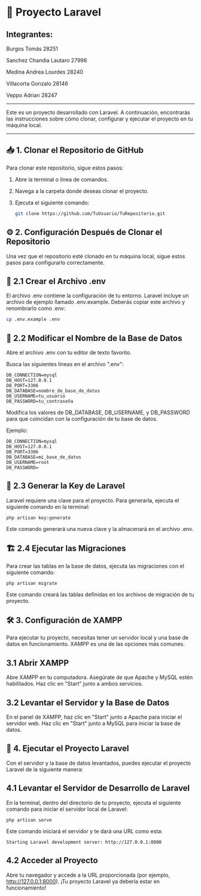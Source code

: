 # 🚀 Proyecto Laravel
## Integrantes:
Burgos Tomás 28251

Sanchez Chandia Lautaro 27998

Medina Andrea Lourdes 28240

Villacorta Gonzalo 28146

Veppo Adrian 28247

---

Este es un proyecto desarrollado con Laravel. A continuación, encontrarás las instrucciones sobre cómo clonar, configurar y ejecutar el proyecto en tu máquina local.

---

## 📥 1. Clonar el Repositorio de GitHub

Para clonar este repositorio, sigue estos pasos:

1. Abre la terminal o línea de comandos.
2. Navega a la carpeta donde deseas clonar el proyecto.
3. Ejecuta el siguiente comando:

   ```bash
   git clone https://github.com/TuUsuario/TuRepositorio.git

  ## ⚙️ 2. Configuración Después de Clonar el Repositorio
Una vez que el repositorio esté clonado en tu máquina local, sigue estos pasos para configurarlo correctamente.

## 📝 2.1 Crear el Archivo .env
El archivo .env contiene la configuración de tu entorno. Laravel incluye un archivo de ejemplo llamado .env.example. Deberás copiar este archivo y renombrarlo como .env:

```bash
cp .env.example .env
```

## 🔧 2.2 Modificar el Nombre de la Base de Datos
Abre el archivo .env con tu editor de texto favorito.

Busca las siguientes líneas en el archivo ".env":


```
DB_CONNECTION=mysql
DB_HOST=127.0.0.1
DB_PORT=3306
DB_DATABASE=nombre_de_base_de_datos
DB_USERNAME=tu_usuario
DB_PASSWORD=tu_contraseña
```
Modifica los valores de DB_DATABASE, DB_USERNAME, y DB_PASSWORD para que coincidan con la configuración de tu base de datos.

Ejemplo:

```
DB_CONNECTION=mysql
DB_HOST=127.0.0.1
DB_PORT=3306
DB_DATABASE=mi_base_de_datos
DB_USERNAME=root
DB_PASSWORD=
```
## 🔑 2.3 Generar la Key de Laravel
Laravel requiere una clave para el proyecto. Para generarla, ejecuta el siguiente comando en la terminal:

```
php artisan key:generate
```
Este comando generará una nueva clave y la almacenará en el archivo .env.

## 🏗️ 2.4 Ejecutar las Migraciones
Para crear las tablas en la base de datos, ejecuta las migraciones con el siguiente comando:


```
php artisan migrate
```
Este comando creará las tablas definidas en los archivos de migración de tu proyecto.

## 🛠️ 3. Configuración de XAMPP
Para ejecutar tu proyecto, necesitas tener un servidor local y una base de datos en funcionamiento. XAMPP es una de las opciones más comunes.

## 3.1 Abrir XAMPP
Abre XAMPP en tu computadora.
Asegúrate de que Apache y MySQL estén habilitados. Haz clic en "Start" junto a ambos servicios.
## 3.2 Levantar el Servidor y la Base de Datos
En el panel de XAMPP, haz clic en "Start" junto a Apache para iniciar el servidor web.
Haz clic en "Start" junto a MySQL para iniciar la base de datos.
## 🚀 4. Ejecutar el Proyecto Laravel
Con el servidor y la base de datos levantados, puedes ejecutar el proyecto Laravel de la siguiente manera:

## 4.1 Levantar el Servidor de Desarrollo de Laravel
En la terminal, dentro del directorio de tu proyecto, ejecuta el siguiente comando para iniciar el servidor local de Laravel:

```
php artisan serve
```
Este comando iniciará el servidor y te dará una URL como esta:
```
Starting Laravel development server: http://127.0.0.1:8000
```
## 4.2 Acceder al Proyecto
Abre tu navegador y accede a la URL proporcionada (por ejemplo, http://127.0.0.1:8000). ¡Tu proyecto Laravel ya debería estar en funcionamiento!

